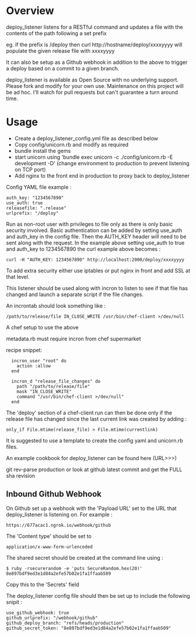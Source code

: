 # Overview

deploy_listener listens for a RESTful command and updates a file with the contents of 
the path following a set prefix

eg. if the prefix is /deploy then curl http://hostname/deploy/xxxxyyyy will populate
the given release file with xxxxyyyy

It can also be setup as a Github webhook in addition to the above to trigger a deploy
based on a commit to a given branch.

deploy_listener is available as Open Source with no underlying support. Please fork and 
modify for your own use. Maintenance on this project will be ad hoc. I'll watch for pull requests 
but can't guarantee a turn around time.

# Usage

- Create a deploy_listener_config.yml file as described below
- Copy config/unicorn.rb and modify as required
- bundle install the gems
- start unicorn using 'bundle exec unicorn -c ./config/unicorn.rb -E development -D' (change environment to production to prevent listening on TCP port) 
- Add nginx to the front end in production to proxy back to deploy_listener

Config YAML file example :

```
auth_key: "1234567890"
use_auth: true
releasefile: ".release"
urlprefix: "/deploy"
```

Run as non-root user with privileges to file only as there is only basic security 
involved. Basic authentication can be added by setting use_auth and auth_key in the 
config file. Then the AUTH_KEY header will need to be sent along with the request.
In the example above setting use_auth to true and auth_key to 1234567890 the curl
example above becomes :

```
curl -H "AUTH_KEY: 1234567890" http://localhost:2000/deploy/xxxxyyyy
```

To add extra security either use iptables or put nginx in front and add SSL at
that level.

This listener should be used along with incron to listen to see if that file has 
changed and launch a separate script if the file changes.

An incrontab should look something like :

```
/path/to/release/file IN_CLOSE_WRITE /usr/bin/chef-client >/dev/null
```
A chef setup to use the above 

metadata.rb must require incron from chef supermarket

recipe snippet:

```  
  incron_user "root" do
    action :allow
  end
  
  incron_d "release_file_changes" do
    path "/path/to/release/file"
    mask "IN_CLOSE_WRITE"
    command "/usr/bin/chef-client >/dev/null"
  end
```
The 'deploy' section of a chef-client run can then be done only if the release file has
changed since the last current link was created by adding :

```
only_if File.mtime(release_file) > File.mtime(currentlink)
```

It is suggested to use a template to create the config yaml and unicorn.rb files. 

An example cookbook for deploy_listener can be found here (URL>>>)

git rev-parse production or look at github latest commit and get the FULL sha revision


## Inbound Github Webhook

On Github set up a webhook with the 'Payload URL' set to the URL that deploy_listener is
listening on. For example :

```
https://677acac1.ngrok.io/webhook/github
```
The 'Content type' should be set to 

```
application/x-www-form-urlencoded
```

The shared secret should be created at the command line using :

```
$ ruby -rsecurerandom -e 'puts SecureRandom.hex(20)'
8e897bdf9ed3e1d84a2efe57b02e1fa1ffaab509 
```
Copy this to the 'Secrets' field

The deploy_listener config file should then be set up to include the following snipit :

```
use_github_webhook: true
github_urlprefix: "/webhook/github"
github_deploy_branch: "refs/heads/production"
github_secret_token: "8e897bdf9ed3e1d84a2efe57b02e1fa1ffaab509"
```


